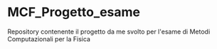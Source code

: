 # MCF_Progetto_esame
Repository contenente il progetto da me svolto per l'esame di Metodi Computazionali per la Fisica
